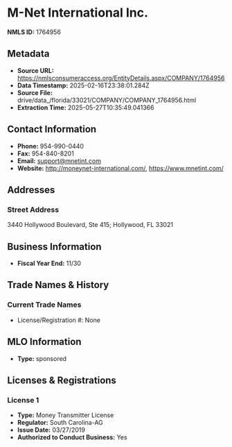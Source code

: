 # M-Net International Inc.

**NMLS ID:** 1764956

## Metadata
- **Source URL:** https://nmlsconsumeraccess.org/EntityDetails.aspx/COMPANY/1764956
- **Data Timestamp:** 2025-02-16T23:38:01.284Z
- **Source File:** drive/data_/florida/33021/COMPANY/COMPANY_1764956.html
- **Extraction Time:** 2025-05-27T10:35:49.041366

## Contact Information
- **Phone:** 954-990-0440
- **Fax:** 954-840-8201
- **Email:** support@mnetint.com
- **Website:** http://moneynet-international.com/, https://www.mnetint.com/

## Addresses
### Street Address
3440 Hollywood Boulevard, Ste 415; Hollywood, FL 33021

## Business Information
- **Fiscal Year End:** 11/30

## Trade Names & History
### Current Trade Names
- License/Registration #: None

## MLO Information
- **Type:** sponsored

## Licenses & Registrations

### License 1
- **Type:** Money Transmitter License
- **Regulator:** South Carolina-AG
- **Issue Date:** 03/27/2019
- **Authorized to Conduct Business:** Yes
